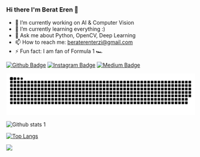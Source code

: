 ### Hi there I'm Berat Eren 👋


- 🔭 I’m currently working on AI & Computer Vision
- 🌱 I’m currently learning everything :) 
- 💬 Ask me about Python, OpenCV, Deep Learning
- 📫 How to reach me: beraterenterzi@gmail.com
- ⚡ Fun fact: I am fan of Formula 1 :racing_car:



[![Github Badge](https://img.shields.io/badge/-Github-000?style=quare&labelColor=000&logo=Github&logoColor=white&link=link)](https://github.com/beraterenterzi) 
[![Instagram Badge](https://img.shields.io/badge/-Instagram-C13584?style=flat-quare&labelColor=C13584&logo=instagram&logoColor=white&link=link)](https://www.instagram.com/beraterenterzi) 
[![Medium Badge](https://img.shields.io/badge/-Medium-757575?style=flat-quare&labelColor=757575&logo=Medium&logoColor=white&link=link)](https://medium.com/@beraterenterzi)

![snake svg](https://github.com/beraterenterzi/beraterenterzi/blob/main/github-user-contribution.svg) <br>

![Github stats 1](https://github-readme-stats.vercel.app/api?username=beraterenterzi&show_icons=true&theme=gradient) 



[![Top Langs](https://github-readme-stats.vercel.app/api/top-langs/?username=beraterenterzi)](https://github.com/beraterenterzi/github-readme-stats)


![](https://visitor-badge.laobi.icu/badge?page_id=beraterenterzi.beraterenterzi)



